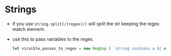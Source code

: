 # Strings

- if you use `string.split(/(regex)/)` will split the str keeping the regex match element.
- use this to pass variables to the regex.

  ```javascript
  let viraible_passes_to_regex = new RegExp ( `string contains a ${ var }` , 'gi' );
  ```
